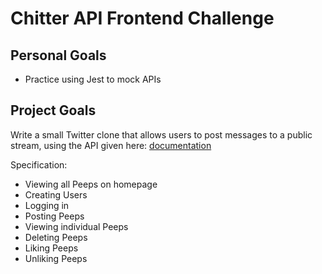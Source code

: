# Chitter API Frontend Challenge

## Personal Goals
- Practice using Jest to mock APIs

## Project Goals
Write a small Twitter clone that allows users to post messages to a public stream, using the API given here: [documentation](https://github.com/makersacademy/chitter_api_backend)

Specification:
* Viewing all Peeps on homepage
* Creating Users
* Logging in
* Posting Peeps
* Viewing individual Peeps
* Deleting Peeps
* Liking Peeps
* Unliking Peeps
